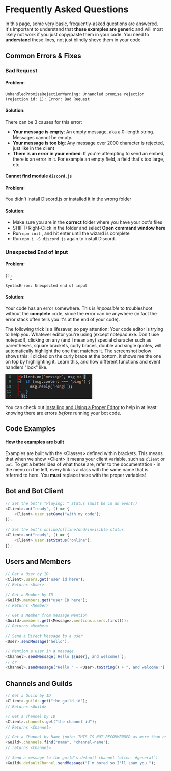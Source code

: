 # Frequently Asked Questions

In this page, some very basic, frequently-asked questions are answered. It's important to understand that **these examples are generic** and will most likely not work if you just copy/paste them in your code. You need to **understand** these lines, not just blindly shove them in your code.

## Common Errors & Fixes

### Bad Request

#### Problem:

```
UnhandledPromiseRejectionWarning: Unhandled promise rejection (rejection id: 1): Error: Bad Request
```

#### Solution:

There can be 3 causes for this error:

* **Your message is empty**: An empty message, aka a 0-length string. Messages cannot be empty.
* **Your message is too big**: Any message over 2000 character is rejected, just like in the client
* **There is an error in your embed**: If you're attempting to send an embed, there is an error in it. For example an empty field, a field that's too large, etc.

#### Cannot find module `discord.js`

#### Problem:

You didn't install Discord.js or installed it in the wrong folder

#### Solution:

* Make sure you are in the **correct** folder where you have your bot's files
* SHIFT+Right-Click in the folder and select **Open command window here**
* Run `npm init` , and hit enter until the wizard is complete
* Run `npm i -S discord.js` again to install Discord.

### Unexpected End of Input

#### Problem:

```
});
  ^
SyntaxError: Unexpected end of input
```

#### Solution:

Your code has an error somewhere. This is _impossible_ to troubleshoot without the **complete** code, since the error can be anywhere \(in fact the error stack often tells you it's at the end of your code\).

The following trick is a lifesaver, so pay attention: Your code editor is trying to help you. Whatever editor you're using \(except notepad.exe. Don't use notepad!\), clicking on any \(and I mean any\) special character such as parentheses, square brackets, curly braces, double and single quotes, will automatically highlight the one that matches it. The screenshot below shows this: I clicked on the curly brace at the bottom, it shows me the one on top by highlighting it. Learn this, and how different functions and event handlers "look" like.

![](assets/editorhelp.png)

You can check out [Installing and Using a Proper Editor](/getting-started/installing_and_using_a_proper_editor.md) to help in at least knowing there are errors _before_ running your bot code.

## Code Examples

#### How the examples are built

Examples are built with the &lt;Classes&gt; defined within brackets. This means that when we show &lt;Client&gt; it means your client variable, such as `client` or `bot`. To get a better idea of what those are, refer to the documentation - in the menu on the left, every link is a class with the same name that is referred to here. You **must** replace these with the proper variables!

## Bot and Bot Client

```js
// Set the bot's "Playing: " status (must be in an event!)
<Client>.on("ready", () => {
    <Client>.user.setGame("with my code");
});
```

```js
// Set the bot's online/offline/dnd/invisible status
<Client>.on("ready", () => {
    <Client>.user.setStatus("online");
});
```

## Users and Members

```js
// Get a User by ID
<Client>.users.get("user id here");
// Returns <User>
```

```js
// Get a Member by ID
<Guild>.members.get("user ID here");
// Returns <Member>
```

```js
// Get a Member from message Mention
<Guild>.members.get(<Message>.mentions.users.first());
// Returns <Member>
```

```js
// Send a Direct Message to a user
<User>.sendMessage("hello");
```

```js
// Mention a user in a message
<Channel>.sendMessage(`Hello ${user}, and welcome!`);
// or
<Channel>.sendMessage("Hello " + <User>.toString() + ", and welcome!");
```

## Channels and Guilds

```js
// Get a Guild by ID
<Client>.guilds.get("the guild id");
// Returns <Guild>
```

```js
// Get a channel by ID
<Client>.channels.get("the channel id");
// Returns <Channel>
```

```js
// Get a Channel by Name (note: THIS IS NOT RECOMMENDED as more than one channel can have the same name!)
<Guild>.channels.find("name", "channel-name");
// returns <Channel>
```

```js
// Send a message to the guild's default channel (often `#general`)
<Guild>.defaultChannel.sendMessage("I'm bored so I'll spam you.");
```
